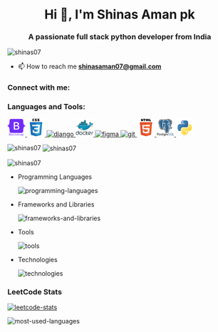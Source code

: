 <h1 align="center">Hi 👋, I'm Shinas Aman pk</h1>
<h3 align="center">A passionate full stack python developer from India</h3>

<p align="left"> <img src="https://komarev.com/ghpvc/?username=shinas07&label=Profile%20views&color=0e75b6&style=flat" alt="shinas07" /> </p>


- 📫 How to reach me **shinasaman07@gmail.com**

<h3 align="left">Connect with me:</h3>
<p align="left">
</p>

<h3 align="left">Languages and Tools:</h3>
<p align="left"> <a href="https://getbootstrap.com" target="_blank" rel="noreferrer"> <img src="https://raw.githubusercontent.com/devicons/devicon/master/icons/bootstrap/bootstrap-plain-wordmark.svg" alt="bootstrap" width="40" height="40"/> </a> <a href="https://www.w3schools.com/css/" target="_blank" rel="noreferrer"> <img src="https://raw.githubusercontent.com/devicons/devicon/master/icons/css3/css3-original-wordmark.svg" alt="css3" width="40" height="40"/> </a> <a href="https://www.djangoproject.com/" target="_blank" rel="noreferrer"> <img src="https://cdn.worldvectorlogo.com/logos/django.svg" alt="django" width="40" height="40"/> </a> <a href="https://www.docker.com/" target="_blank" rel="noreferrer"> <img src="https://raw.githubusercontent.com/devicons/devicon/master/icons/docker/docker-original-wordmark.svg" alt="docker" width="40" height="40"/> </a> <a href="https://www.figma.com/" target="_blank" rel="noreferrer"> <img src="https://www.vectorlogo.zone/logos/figma/figma-icon.svg" alt="figma" width="40" height="40"/> </a> <a href="https://git-scm.com/" target="_blank" rel="noreferrer"> <img src="https://www.vectorlogo.zone/logos/git-scm/git-scm-icon.svg" alt="git" width="40" height="40"/> </a> <a href="https://www.w3.org/html/" target="_blank" rel="noreferrer"> <img src="https://raw.githubusercontent.com/devicons/devicon/master/icons/html5/html5-original-wordmark.svg" alt="html5" width="40" height="40"/> </a> <a href="https://www.postgresql.org" target="_blank" rel="noreferrer"> <img src="https://raw.githubusercontent.com/devicons/devicon/master/icons/postgresql/postgresql-original-wordmark.svg" alt="postgresql" width="40" height="40"/> </a> <a href="https://www.python.org" target="_blank" rel="noreferrer"> <img src="https://raw.githubusercontent.com/devicons/devicon/master/icons/python/python-original.svg" alt="python" width="40" height="40"/> </a> </p>

<p><img align="left" src="https://github-readme-stats.vercel.app/api/top-langs?username=shinas07&show_icons=true&locale=en&layout=compact" alt="shinas07" /></p>

<p>&nbsp;<img align="center" src="https://github-readme-stats.vercel.app/api?username=shinas07&show_icons=true&locale=en" alt="shinas07" /></p>

<p><img align="center" src="https://github-readme-streak-stats.herokuapp.com/?user=shinas07&" alt="shinas07" /></p>








- Programming Languages

  ![programming-languages](https://skillicons.dev/icons?i=python)

- Frameworks and Libraries

  ![frameworks-and-libraries](https://skillicons.dev/icons?i=spring,django,react,nodejs)

- Tools

  ![tools](https://skillicons.dev/icons?i=vim,vscode,idea,androidstudio,github,selenium)


- Technologies

  ![technologies](https://skillicons.dev/icons?i=git,aws)
  

### LeetCode Stats

[![leetcode-stats](https://leetcard.jacoblin.cool/SSHshadow2222?theme=dark&font=arial&cache=0)]([https://leetcode.com/SSHshadow2222](https://leetcode.com/u/shinasamanpk/))


![most-used-languages](https://github-readme-stats.vercel.app/api/top-langs?username=sshshadow222&show_icons=true&locale=en&layout=compact&theme=dark)
